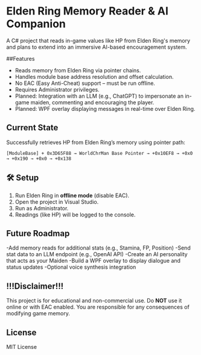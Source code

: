 
# Elden Ring Memory Reader & AI Companion

A C# project that reads in-game values like HP from Elden Ring's memory and plans to extend into an immersive AI-based encouragement system.

##Features

- Reads memory from Elden Ring via pointer chains.
- Handles module base address resolution and offset calculation.
- No EAC (Easy Anti-Cheat) support – must be run offline.
- Requires Administrator privileges.
- Planned: Integration with an LLM (e.g., ChatGPT) to impersonate an in-game maiden, commenting and encouraging the player.
- Planned: WPF overlay displaying messages in real-time over Elden Ring.

## Current State

Successfully retrieves HP from Elden Ring’s memory using pointer path:
```
[ModuleBase] + 0x3D65F88 → WorldChrMan Base Pointer → +0x10EF8 → +0x0 → +0x190 → +0x0 → +0x138
```

## 🛠 Setup

1. Run Elden Ring in **offline mode** (disable EAC).
2. Open the project in Visual Studio.
3. Run as Administrator.
4. Readings (like HP) will be logged to the console.

## Future Roadmap

-Add memory reads for additional stats (e.g., Stamina, FP, Position)
-Send stat data to an LLM endpoint (e.g., OpenAI API)
-Create an AI personality that acts as your Maiden
-Build a WPF overlay to display dialogue and status updates
-Optional voice synthesis integration

## !!!Disclaimer!!!

This project is for educational and non-commercial use. Do **NOT** use it online or with EAC enabled. You are responsible for any consequences of modifying game memory.

## License

MIT License
